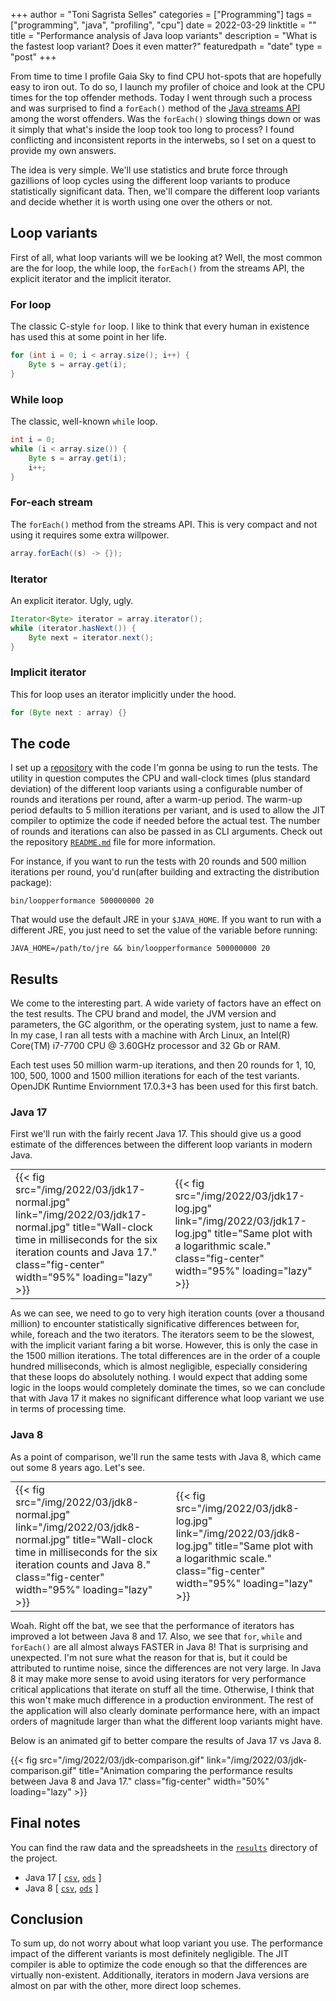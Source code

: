 +++
author = "Toni Sagrista Selles"
categories = ["Programming"]
tags = ["programming", "java", "profiling", "cpu"]
date = 2022-03-29
linktitle = ""
title = "Performance analysis of Java loop variants"
description = "What is the fastest loop variant? Does it even matter?"
featuredpath = "date"
type = "post"
+++

From time to time I profile Gaia Sky to find CPU hot-spots that are hopefully easy to iron out. To do so, I launch my profiler of choice and look at the CPU times for the top offender methods. Today I went through such a process and was surprised to find a `forEach()` method of the [Java streams API](https://docs.oracle.com/en/java/javase/18/docs/api/java.base/java/util/stream/package-summary.html) among the worst offenders. Was the `forEach()` slowing things down or was it simply that what's inside the loop took too long to process? I found conflicting and inconsistent reports in the interwebs, so I set on a quest to provide my own answers.

<!--more-->

The idea is very simple. We'll use statistics and brute force through gazillions of loop cycles using the different loop variants to produce statistically significant data. Then, we'll compare the different loop variants and decide whether it is worth using one over the others or not.

## Loop variants

First of all, what loop variants will we be looking at? Well, the most common are the for loop, the while loop, the `forEach()` from the streams API, the explicit iterator and the implicit iterator.

### For loop

The classic C-style `for` loop. I like to think that every human in existence has used this at some point in her life.

``` java
for (int i = 0; i < array.size(); i++) {
    Byte s = array.get(i);
}
```

### While loop

The classic, well-known `while` loop.

``` java
int i = 0;
while (i < array.size()) {
    Byte s = array.get(i);
    i++;
}
```

### For-each stream

The `forEach()` method from the streams API. This is very compact and not using it requires some extra willpower.

``` java
array.forEach((s) -> {});
```

### Iterator

An explicit iterator. Ugly, ugly.

``` java
Iterator<Byte> iterator = array.iterator();
while (iterator.hasNext()) {
    Byte next = iterator.next();
}
```

### Implicit iterator

This for loop uses an iterator implicitly under the hood.

``` java
for (Byte next : array) {}
```

## The code

I set up a [repository](https://gitlab.com/langurmonkey/java-loop-performance) with the code I'm gonna be using to run the tests. The utility in question computes the CPU and wall-clock times (plus standard deviation) of the different loop variants using a configurable number of rounds and iterations per round, after a warm-up period. The warm-up period defaults to 5 million iterations per variant, and is used to allow the JIT compiler to optimize the code if needed before the actual test. The number of rounds and iterations can also be passed in as CLI arguments. Check out the repository [`README.md`](https://gitlab.com/langurmonkey/java-loop-performance/-/blob/master/README.md) file for more information.

For instance, if you want to run the tests with 20 rounds and 500 million iterations per round, you'd run(after building and extracting the distribution package):

```
bin/loopperformance 500000000 20
```

That would use the default JRE in your `$JAVA_HOME`. If you want to run with a different JRE, you just need to set the value of the variable before running:

```
JAVA_HOME=/path/to/jre && bin/loopperformance 500000000 20
```

## Results

We come to the interesting part. A wide variety of factors have an effect on the test results. The CPU brand and model, the JVM version and parameters, the GC algorithm, or the operating system, just to name a few. In my case, I ran all tests with a machine with Arch Linux, an Intel(R) Core(TM) i7-7700 CPU @ 3.60GHz processor and 32 Gb or RAM.

Each test uses 50 million warm-up iterations, and then 20 rounds for 1, 10, 100, 500, 1000 and 1500 million iterations for each of the test variants. OpenJDK Runtime Enviornment 17.0.3+3 has been used for this first batch.

### Java 17

First we'll run with the fairly recent Java 17. This should give us a good estimate of the differences between the different loop variants in modern Java.

<table width="100%" style="margin: 0 auto 0 auto;">
<tr style="background-color:#00000000;border-width: 0px;"><td>
{{< fig src="/img/2022/03/jdk17-normal.jpg" link="/img/2022/03/jdk17-normal.jpg" title="Wall-clock time in milliseconds for the six iteration counts and Java 17." class="fig-center" width="95%" loading="lazy" >}}
</td><td>
{{< fig src="/img/2022/03/jdk17-log.jpg" link="/img/2022/03/jdk17-log.jpg" title="Same plot with a logarithmic scale." class="fig-center" width="95%" loading="lazy" >}}
</td></tr></table>

As we can see, we need to go to very high iteration counts (over a thousand million) to encounter statistically significative differences between for, while, foreach and the two iterators. The iterators seem to be the slowest, with the implicit variant faring a bit worse. However, this is only the case in the 1500 million iterations. The total differences are in the order of a couple hundred milliseconds, which is almost negligible, especially considering that these loops do absolutely nothing. I would expect that adding some logic in the loops would completely dominate the times, so we can conclude that with Java 17 it makes no significant difference what loop variant we use in terms of processing time.

### Java 8

As a point of comparison, we'll run the same tests with Java 8, which came out some 8 years ago. Let's see.

<table width="100%" style="margin: 0 auto 0 auto;">
<tr style="background-color:#00000000;border-width: 0px;"><td>
{{< fig src="/img/2022/03/jdk8-normal.jpg" link="/img/2022/03/jdk8-normal.jpg" title="Wall-clock time in milliseconds for the six iteration counts and Java 8." class="fig-center" width="95%" loading="lazy" >}}
</td><td>
{{< fig src="/img/2022/03/jdk8-log.jpg" link="/img/2022/03/jdk8-log.jpg" title="Same plot with a logarithmic scale." class="fig-center" width="95%" loading="lazy" >}}
</td></tr></table>

Woah. Right off the bat, we see that the performance of iterators has improved a lot between Java 8 and 17. Also, we see that `for`, `while` and `forEach()` are all almost always FASTER in Java 8! That is surprising and unexpected. I'm not sure what the reason for that is, but it could be attributed to runtime noise, since the differences are not very large. In Java 8 it may make more sense to avoid using iterators for very performance critical applications that iterate on stuff all the time. Otherwise, I think that this won't make much difference in a production environment. The rest of the application will also clearly dominate performance here, with an impact orders of magnitude larger than what the different loop variants might have.

Below is an animated gif to better compare the results of Java 17 vs Java 8.

{{< fig src="/img/2022/03/jdk-comparison.gif" link="/img/2022/03/jdk-comparison.gif" title="Animation comparing the performance results between Java 8 and Java 17." class="fig-center" width="50%" loading="lazy" >}}

## Final notes

You can find the raw data and the spreadsheets in the [`results`](https://gitlab.com/langurmonkey/java-loop-performance/-/tree/master/results) directory of the project.

-  Java 17 [ [`csv`](https://gitlab.com/langurmonkey/java-loop-performance/-/blob/master/results/data-17.csv), [`ods`](https://gitlab.com/langurmonkey/java-loop-performance/-/blob/master/results/data-17.ods) ]
-  Java 8 [ [`csv`](https://gitlab.com/langurmonkey/java-loop-performance/-/blob/master/results/data-8.csv), [`ods`](https://gitlab.com/langurmonkey/java-loop-performance/-/blob/master/results/data-8.ods) ]

## Conclusion

To sum up, do not worry about what loop variant you use. The performance impact of the different variants is most definitely negligible. The JIT compiler is able to optimize the code enough so that the differences are virtually non-existent. Additionally, iterators in modern Java versions are almost on par with the other, more direct loop schemes.
